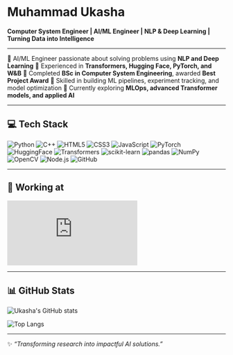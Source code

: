 # Muhammad Ukasha

**Computer System Engineer | AI/ML Engineer | NLP & Deep Learning | Turning Data into Intelligence**

---

🔹 AI/ML Engineer passionate about solving problems using **NLP and Deep Learning**
🔹 Experienced in **Transformers, Hugging Face, PyTorch, and W\&B**
🔹 Completed **BSc in Computer System Engineering**, awarded **Best Project Award**
🔹 Skilled in building ML pipelines, experiment tracking, and model optimization
🔹 Currently exploring **MLOps, advanced Transformer models, and applied AI**

---

## 💻 Tech Stack

![Python](https://img.shields.io/badge/Python-3776AB?style=for-the-badge\&logo=python\&logoColor=white)
![C++](https://img.shields.io/badge/C++-00599C?style=for-the-badge\&logo=c%2B%2B\&logoColor=white)
![HTML5](https://img.shields.io/badge/HTML5-E34F26?style=for-the-badge\&logo=html5\&logoColor=white)
![CSS3](https://img.shields.io/badge/CSS3-1572B6?style=for-the-badge\&logo=css3\&logoColor=white)
![JavaScript](https://img.shields.io/badge/JavaScript-F7DF1E?style=for-the-badge\&logo=javascript\&logoColor=black)
![PyTorch](https://img.shields.io/badge/PyTorch-EE4C2C?style=for-the-badge\&logo=pytorch\&logoColor=white)
![HuggingFace](https://img.shields.io/badge/HuggingFace-FCC624?style=for-the-badge\&logo=huggingface\&logoColor=black)
![Transformers](https://img.shields.io/badge/Transformers-FF9E0F?style=for-the-badge\&logo=transformers\&logoColor=black)
![scikit-learn](https://img.shields.io/badge/scikit--learn-F7931E?style=for-the-badge\&logo=scikit-learn\&logoColor=white)
![pandas](https://img.shields.io/badge/pandas-150458?style=for-the-badge\&logo=pandas\&logoColor=white)
![NumPy](https://img.shields.io/badge/NumPy-013243?style=for-the-badge\&logo=numpy\&logoColor=white)
![OpenCV](https://img.shields.io/badge/OpenCV-5C3EE8?style=for-the-badge\&logo=opencv\&logoColor=white)
![Node.js](https://img.shields.io/badge/Node.js-339933?style=for-the-badge\&logo=node.js\&logoColor=white)
![GitHub](https://img.shields.io/badge/GitHub-181717?style=for-the-badge\&logo=github\&logoColor=white)

---

## 🏢 Working at

![Study Vault](https://studyvalut.vercel.app/index.html)

---

## 📊 GitHub Stats

![Ukasha's GitHub stats](https://github-readme-stats.vercel.app/api?username=MUkasha09\&show_icons=true\&theme=radical)

![Top Langs](https://github-readme-stats.vercel.app/api/top-langs/?username=MUkasha09\&layout=compact\&theme=radical)

---

✨ *“Transforming research into impactful AI solutions.”*
